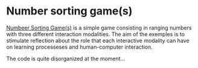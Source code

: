 # Number sorting game(s)
[Numbeer Sorting Game(s)](https://mafritz.ch/number-sorting-game) is a simple game consisting in ranging numbers with three different interaction modalities. The aim of the exemples is to stimulate reflection about the role that each interactive modality can have on learning processeses and human-computer interaction.

The code is quite disorganized at the moment...
